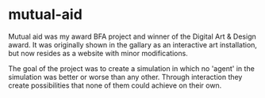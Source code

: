 # mutual-aid

Mutual aid was my award BFA project and winner of the Digital Art & Design award. It was originally shown in the gallary as an interactive art installation, but now resides as a website with minor modifications.

The goal of the project was to create a simulation in which no 'agent' in the simulation was better or worse than any other. Through interaction they create possibilities that none of them could achieve on their own.

